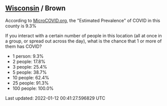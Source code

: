 
## [Wisconsin](/united-states/wisconsin) / Brown

According to [MicroCOVID.org](http://microcovid.org),
the "Estimated Prevalence" of COVID in this county is 9.3%

If you interact with a certain number of people in this location
(all at once in a group, or spread out across the day), what is the chance that
1 or more of them has COVID?

- 1 person: 9.3%
- 2 people: 17.8%
- 3 people: 25.4%
- 5 people: 38.7%
- 10 people: 62.4%
- 25 people: 91.3%
- 100 people: 100.0%

Last updated: 2022-01-12 00:41:27.596829 UTC

